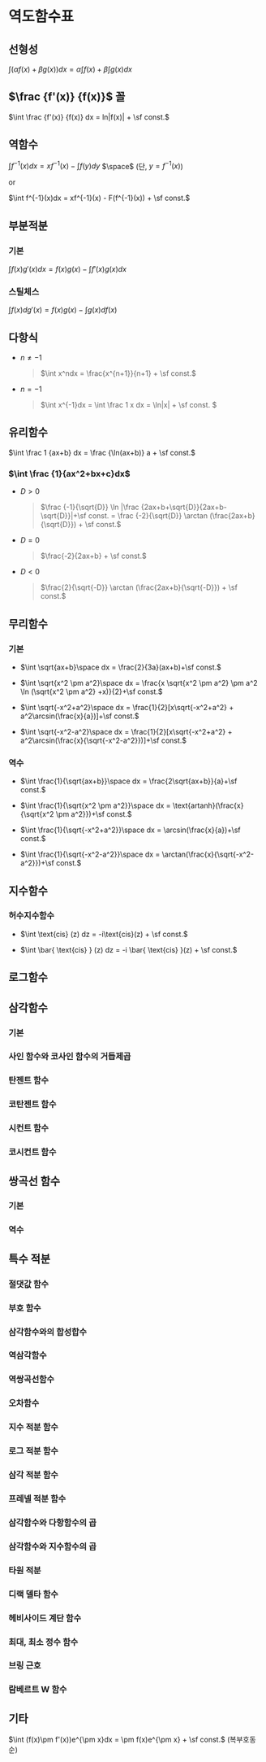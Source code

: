# 역도함수표

## 선형성

$\int (\alpha f(x) + \beta g(x))dx = \alpha \int f(x) + \beta \int g(x)dx$

## $\frac {f'(x)} {f(x)}$ 꼴

$\int \frac {f'(x)} {f(x)} dx = ln|f(x)| + \sf const.$

## 역함수

$\int f^{-1}(x)dx = xf^{-1}(x) - \int f(y)dy$ $\space$ (단, $y=f^{-1}(x)$)

or

$\int f^{-1}(x)dx = xf^{-1}(x) - F(f^{-1}(x)) + \sf const.$

## 부분적분

### 기본
$\int f(x)g'(x)dx = f(x)g(x) - \int f'(x)g(x)dx$

### 스틸체스
$\int f(x)dg'(x) = f(x)g(x) - \int g(x)df(x)$

## 다항식

- $n \neq -1$
    >$\int x^ndx = \frac{x^{n+1}}{n+1} + \sf const.$

- $n = -1$
    >$\int x^{-1}dx = \int \frac 1 x dx = \ln|x| + \sf const. $

## 유리함수

$\int \frac 1 {ax+b} dx =  \frac {\ln(ax+b)} a + \sf const.$

### $\int \frac {1}{ax^2+bx+c}dx$
- $D > 0$
    > $\frac {-1}{\sqrt{D}} \ln |\frac {2ax+b+\sqrt{D}}{2ax+b-\sqrt{D}}|+\sf const. = \frac {-2}{\sqrt{D}} \arctan (\frac{2ax+b}{\sqrt{D}}) + \sf const.$

- $D = 0$
    > $\frac{-2}{2ax+b} + \sf const.$

- $D < 0$
    > $\frac{2}{\sqrt{-D}} \arctan (\frac{2ax+b}{\sqrt{-D}}) + \sf const.$

## 무리함수

### 기본
- $\int \sqrt{ax+b}\space dx = \frac{2}{3a}(ax+b)+\sf const.$

- $\int \sqrt{x^2 \pm a^2}\space dx = \frac{x \sqrt{x^2 \pm a^2} \pm a^2 \ln (\sqrt{x^2 \pm a^2} +x)}{2}+\sf const.$

- $\int \sqrt{-x^2+a^2}\space dx = \frac{1}{2}[x\sqrt{-x^2+a^2} + a^2\arcsin(\frac{x}{a})]+\sf const.$

- $\int \sqrt{-x^2-a^2}\space dx = \frac{1}{2}[x\sqrt{-x^2+a^2} + a^2\arcsin(\frac{x}{\sqrt{-x^2-a^2}})]+\sf const.$

### 역수
- $\int \frac{1}{\sqrt{ax+b}}\space dx = \frac{2\sqrt{ax+b}}{a}+\sf const.$

- $\int \frac{1}{\sqrt{x^2 \pm a^2}}\space dx = \text{artanh}(\frac{x}{\sqrt{x^2 \pm a^2}})+\sf const.$

- $\int \frac{1}{\sqrt{-x^2+a^2}}\space dx = \arcsin(\frac{x}{a})+\sf const.$

- $\int \frac{1}{\sqrt{-x^2-a^2}}\space dx = \arctan(\frac{x}{\sqrt{-x^2-a^2}})+\sf const.$

## 지수함수

### 허수지수함수
- $\int \text{cis} (z) dz = -i\text{cis}(z) + \sf const.$

- $\int \bar{ \text{cis} } (z) dz = -i \bar{ \text{cis} }(z) + \sf const.$

## 로그함수

## 삼각함수

### 기본

### 사인 함수와 코사인 함수의 거듭제곱

### 탄젠트 함수

### 코탄젠트 함수

### 시컨트 함수

### 코시컨트 함수

## 쌍곡선 함수

### 기본

### 역수

## 특수 적분

### 절댓값 함수

### 부호 함수

### 삼각함수와의 합성합수

### 역삼각함수

### 역쌍곡선함수

### 오차함수

### 지수 적분 함수

### 로그 적분 함수

### 삼각 적분 함수

### 프레넬 적분 함수

### 삼각함수와 다항함수의 곱

### 삼각함수와 지수함수의 곱

### 타원 적분

### 디랙 델타 함수

### 헤비사이드 계단 함수

### 최대, 최소 정수 함수

### 브링 근호

### 람베르트 W 함수

## 기타

$\int (f(x)\pm f'(x))e^{\pm x}dx = \pm f(x)e^{\pm x} + \sf const.$ (복부호동순)

